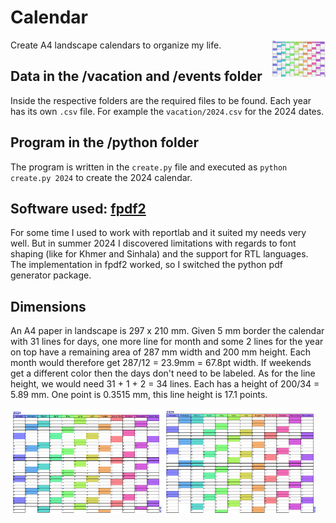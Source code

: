 # Calendar

<img src="https://raw.githubusercontent.com/kreier/calendar/refs/heads/main/docs/2024.png" width="17%" align="right">

Create A4 landscape calendars to organize my life.

## Data in the /vacation and /events folder

Inside the respective folders are the required files to be found. Each year has its own `.csv` file. For example the `vacation/2024.csv` for the 2024 dates.

## Program in the /python folder

The program is written in the `create.py` file and executed as `python create.py 2024` to create the 2024 calendar.

## Software used: [fpdf2](https://py-pdf.github.io/fpdf2/index.html)

For some time I used to work with reportlab and it suited my needs very well. But in summer 2024 I discovered limitations with regards to font shaping (like for Khmer and Sinhala) and the support for RTL languages. The implementation in fpdf2 worked, so I switched the python pdf generator package.

## Dimensions

An A4 paper in landscape is 297 x 210 mm. Given 5 mm border the calendar with 31 lines for days, one more line for month and some 2 lines for the year on top have a remaining area of 287 mm width and 200 mm height. Each month would therefore get 287/12 = 23.9mm = 67.8pt width. If weekends get a different color then the days don't need to be labeled. As for the line height, we would need 31 + 1 + 2 = 34 lines. Each has a height of 200/34 = 5.89 mm. One point is 0.3515 mm, this line height is 17.1 points.

<img src="https://raw.githubusercontent.com/kreier/calendar/refs/heads/main/docs/2024.png" width="48%"> <img src="https://raw.githubusercontent.com/kreier/calendar/refs/heads/main/docs/2025.png" width="48%">
